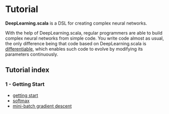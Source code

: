 # Tutorial

**DeepLearning.scala** is a DSL for creating complex neural networks.

With the help of DeepLearning.scala, regular programmers are able to build complex neural networks from simple code. You  write code almost as usual, the only difference being that code based on DeepLearning.scala is [differentiable](https://colah.github.io/posts/2015-09-NN-Types-FP/), which enables such code to evolve by modifying its parameters continuously.

## Tutorial index

### 1 - Getting Start
- [getting start](https://github.com/izhangzhihao/deeplearning-tutorial/blob/master/doc/GettingStarted.md)
- [softmax](https://github.com/izhangzhihao/deeplearning-tutorial/blob/master/doc/SoftmaxLinearClassifier.md)
- [mini-batch gradient descent](https://github.com/izhangzhihao/deeplearning-tutorial/blob/master/doc/MiniBatchGradientDescent.md)